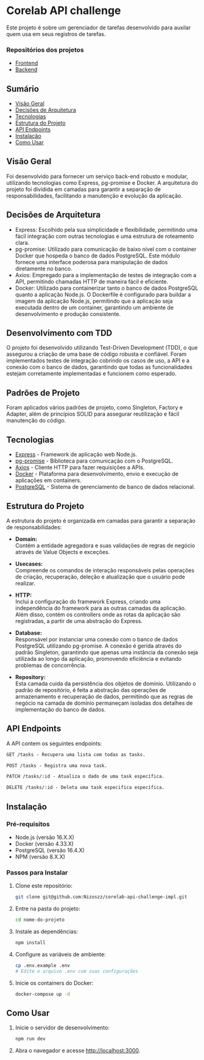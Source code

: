 # Corelab API challenge

Este projeto é sobre um gerenciador de tarefas desenvolvido para auxilar quem usa em seus registros de tarefas.

### Repositórios dos projetos
- [Frontend](https://github.com/Nizoszz/corelab-web-challenge-impl)
- [Backend](https://github.com/Nizoszz/corelab-api-challenge-impl)

## Sumário

- [Visão Geral](#generalview)
- [Decisões de Arquitetura](#achitecturedecisions)
- [Tecnologias](#technologies)
- [Estrutura do Projeto](#projectstructure)
- [API Endpoints](#api-endpoints)
- [Instalação](#installation)
- [Como Usar](#howtouse)

## Visão Geral

Foi desenvolvido para fornecer um serviço back-end robusto e modular, utilizando tecnologias como Express, pg-promise e Docker. A arquitetura do projeto foi dividida em camadas para garantir a separação de responsabilidades, facilitando a manutenção e evolução da aplicação.

## Decisões de Arquitetura

- Express: Escolhido pela sua simplicidade e flexibilidade, permitindo uma fácil integração com outras tecnologias e uma estrutura de roteamento clara.
- pg-promise: Utilizado para comunicação de baixo nível com o container Docker que hospeda o banco de dados PostgreSQL. Este módulo fornece uma interface poderosa para manipulação de dados diretamente no banco.
- Axios: Empregado para a implementação de testes de integração com a API, permitindo chamadas HTTP de maneira fácil e eficiente.
- Docker: Utilizado para containerizar tanto o banco de dados PostgreSQL quanto a aplicação Node.js. O Dockerfile é configurado para buildar a imagem da aplicação Node.js, permitindo que a aplicação seja executada dentro de um container, garantindo um ambiente de desenvolvimento e produção consistente.

## Desenvolvimento com TDD

O projeto foi desenvolvido utilizando Test-Driven Development (TDD), o que assegurou a criação de uma base de código robusta e confiável. Foram implementados testes de integração cobrindo os casos de uso, a API e a conexão com o banco de dados, garantindo que todas as funcionalidades estejam corretamente implementadas e funcionem como esperado.

## Padrões de Projeto

Foram aplicados vários padrões de projeto, como Singleton, Factory e Adapter, além de princípios SOLID para assegurar reutilização e fácil manutenção do código.

## Tecnologias

- [Express](https://expressjs.com/) - Framework de aplicação web Node.js.
- [pg-promise](https://vitaly-t.github.io/pg-promise/) - Biblioteca para comunicação com o PostgreSQL.
- [Axios](https://axios-http.com/) - Cliente HTTP para fazer requisições a APIs.
- [Docker](https://www.docker.com/) - Plataforma para desenvolvimento, envio e execução de aplicações em containers.
- [PostgreSQL](https://www.postgresql.org/) - Sistema de gerenciamento de banco de dados relacional.

## Estrutura do Projeto

A estrutura do projeto é organizada em camadas para garantir a separação de responsabilidades:

- **Domain:**  
  Contém a entidade agregadora e suas validações de regras de negócio através de Value Objects e exceções.

- **Usecases:**  
  Compreende os comandos de interação responsáveis pelas operações de criação, recuperação, deleção e atualização que o usuário pode realizar.

- **HTTP:**  
  Inclui a configuração do framework Express, criando uma independência do framework para as outras camadas da aplicação. Além disso, contém os controllers onde as rotas da aplicação são registradas, a partir de uma abstração do Express.

- **Database:**  
  Responsável por instanciar uma conexão com o banco de dados PostgreSQL utilizando pg-promise. A conexão é gerida através do padrão Singleton, garantindo que apenas uma instância da conexão seja utilizada ao longo da aplicação, promovendo eficiência e evitando problemas de concorrência.

- **Repository:**  
  Esta camada cuida da persistência dos objetos de domínio. Utilizando o padrão de repositório, é feita a abstração das operações de armazenamento e recuperação de dados, permitindo que as regras de negócio na camada de domínio permaneçam isoladas dos detalhes de implementação do banco de dados.

## API Endpoints

A API contem os seguintes endpoints:

```markdown
GET /tasks - Recupera uma lista com todas as tasks.

POST /tasks - Registra uma nova task.

PATCH /tasks/:id - Atualiza o dado de uma task específica.

DELETE /tasks/:id - Deleta uma task especifica específica.
```

## Instalação

### Pré-requisitos

- Node.js (versão 16.X.X)
- Docker (versão 4.33.X)
- PostgreSQL (versão 16.4.X)
- NPM (versão 8.X.X)

### Passos para Instalar

1. Clone este repositório:
   ```bash
   git clone git@github.com:Nizoszz/corelab-api-challenge-impl.git
   ```
2. Entre na pasta do projeto:

   ```bash
   cd nome-do-projeto
   ```

3. Instale as dependências:

   ```bash
   npm install
   ```

4. Configure as variáveis de ambiente:

   ```bash
   cp .env.example .env
   # Edite o arquivo .env com suas configurações
   ```

5. Inicie os containers do Docker:

   ```bash
   docker-compose up -d
   ```

## Como Usar

1. Inicie o servidor de desenvolvimento:

   ```bash
   npm run dev
   ```

2. Abra o navegador e acesse [http://localhost:3000](http://localhost:3000).
